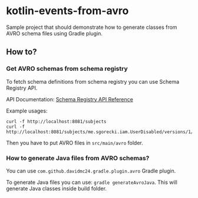 # kotlin-events-from-avro

Sample project that should demonstrate how to generate classes from AVRO schema files using Gradle plugin.

## How to?

### Get AVRO schemas from schema registry

To fetch schema definitions from schema registry you can use Schema Registry API.

API Documentation: [Schema Registry API Reference](https://docs.confluent.io/platform/current/schema-registry/develop/api.html)

Example usages:

```
curl -f http://localhost:8081/subjects
curl -f http://localhost:8081/subjects/me.sgorecki.iam.UserDisabled/versions/1/schema
```

Then you have to put AVRO files in `src/main/avro` folder.

### How to generate Java files from AVRO schemas?

You can use `com.github.davidmc24.gradle.plugin.avro` Gradle plugin.

To generate Java files you can use: `gradle generateAvroJava`. This will generate Java classes inside build folder.
